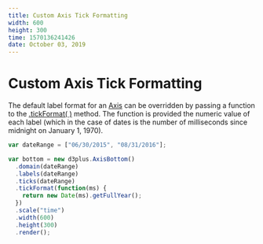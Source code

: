```yaml
---
title: Custom Axis Tick Formatting
width: 600
height: 300
time: 1570136241426
date: October 03, 2019
---
```


[width]: 600
[height]: 300

# Custom Axis Tick Formatting

The default label format for an [Axis](http://d3plus.org/docs/#Axis) can be overridden by passing a function to the [.tickFormat( )](http://d3plus.org/docs/#Axis.tickFormat) method. The function is provided the numeric value of each label (which in the case of dates is the number of milliseconds since midnight on January 1, 1970).

```js
var dateRange = ["06/30/2015", "08/31/2016"];

var bottom = new d3plus.AxisBottom()
  .domain(dateRange)
  .labels(dateRange)
  .ticks(dateRange)
  .tickFormat(function(ms) {
    return new Date(ms).getFullYear();
  })
  .scale("time")
  .width(600)
  .height(300)
  .render();
```
